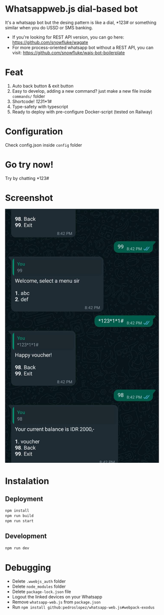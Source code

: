 # Whatsappweb.js dial-based bot

It's a whatsapp bot but the desing pattern is like a dial, \*123# or something similar when you do USSD or SMS banking.

- If you're looking for REST API version, you can go here: https://github.com/snowfluke/wagate
- For more process-oriented whatsapp bot without a REST API, you can visit: https://github.com/snowfluke/wajs-bot-boilerplate

# Feat

1. Auto back button & exit button
2. Easy to develop, adding a new command? just make a new file inside `commands/` folder
3. Shortcode! *123*1\*1#
4. Type-safety with typescript
5. Ready to deploy with pre-configure Docker-script (tested on Railway)

# Configuration

Check config.json inside `config` folder

# Go try now!

Try by chatting \*123#

# Screenshot

![Demo](dial-demo.jpeg)

# Instalation

## Deployment

```bash
npm install
npm run build
npm run start
```

## Development

```bash
npm run dev
```

# Debugging

- Delete `.wwebjs_auth` folder
- Delete `node_modules` folder
- Delete `package-lock.json` file
- Logout the linked devices on your Whatsapp
- Remove `whatsapp-web.js` from `package.json`
- Run `npm install github:pedroslopez/whatsapp-web.js#webpack-exodus`
